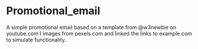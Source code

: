 # Promotional_email
A simple promotional email based on a template from @w3newbie on youtube.com
I images from pexels.com and linked the links to example.com to simulate functionality.


